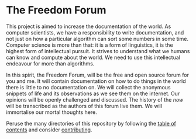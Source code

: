 # The Freedom Forum

This project is aimed to increase the documentation of the world. 
As computer scientists, we have a responsibility to write documentation, and not just on how a particular algorithm can sort some numbers in some time. 
Computer science is more than that: it is a form of linguistics, it is the highest form of intellectual pursuit.
It strives to understand what we humans can know and compute about the world. 
We need to use this intellectual endeavour for more than algorithms.

In this spirit, the Freedom Forum, will be the free and open source forum for you and me. 
It will contain documentation on how to do things in the world there is little to no documentation on. 
We will collect the anonymous snippets of life and its observations as we see them on the internet. 
Our opinions will be openly challenged and discussed.
The history of the _now_ will be transcribed as the authors of this forum live them. 
We will immortalise our mortal thoughts here.

Peruse the many directories of this repository by following the [table of contents](CONTENTS.md)
and consider [contributing](CONTRIBUTION.md). 
